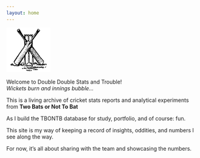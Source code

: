 ```yaml
---
layout: home
---
```


![Team Logo](images/nobg_logo.jpg)

Welcome to Double Double Stats and Trouble!
<br>*Wickets burn and innings bubble...*

This is a living archive of cricket stats reports and analytical experiments from **Two Bats or Not To Bat**

As I build the TBONTB database for study, portfolio, and of course: fun. 

This site is my way of keeping a record of insights, oddities, and numbers I see along the way.

For now, it’s all about sharing with the team and showcasing the numbers.
